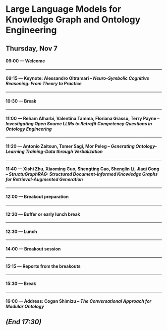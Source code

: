 
# Large Language Models for Knowledge Graph and Ontology Engineering
## Thursday, Nov 7

#### **09:00** — Welcome 
---
#### **09:15** — Keynote: Alessandro Oltramari – *Neuro-Symbolic Cognitive Reasoning: From Theory to Practice* 
--- 
#### **10:30** — Break 
---
#### **11:00** — Reham Alharbi, Valentina Tamma, Floriana Grasso, Terry Payne – *Investigating Open Source LLMs to Retrofit Competency Questions in Ontology Engineering* 
--- 
#### **11:20** — Antonio Zaitoun, Tomer Sagi, Mor Peleg – *Generating Ontology-Learning Training-Data through Verbalization* 
--- 
#### **11:40** — Xishi Zhu, Xiaoming Guo, Shengting Cao, Shenglin Li, Jiaqi Gong – *StructuGraphRAG: Structured Document-Informed Knowledge Graphs for Retrieval-Augmented Generation* 
--- 
#### **12:00** — Breakout preparation
---
#### **12:20** — Buffer or early lunch break 
---
#### **12:30** — Lunch 
---
#### **14:00** — Breakout session 
---
#### **15:15** — Reports from the breakouts
---
#### **15:30** — Break
---
#### **16:00** — Address: Cogan Shimizu – *The Conversational Approach for Modular Ontology*  
*(End 17:30)* 
---